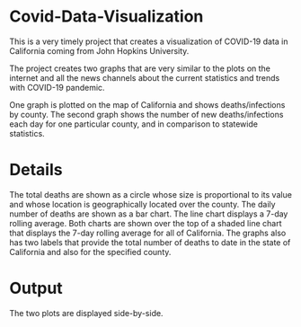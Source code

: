 # Covid-Data-Visualization
This is a very timely project that creates a visualization of COVID-19 data in California coming from John Hopkins University.

The project creates two graphs that are very similar to the plots on the internet and all the news channels about the current statistics
and trends with COVID-19 pandemic.

One graph is plotted on the map of California and shows deaths/infections by county. The second graph shows the number of new deaths/infections
each day for one particular county, and in comparison to statewide statistics.

# Details

The total deaths are shown as a circle whose size is proportional to its value and whose location is geographically located over the county.
The daily number of deaths are shown as a bar chart. The line chart displays a 7-day rolling average. Both charts are shown over the top of a
shaded line chart that displays the 7-day rolling average for all of California. The graphs also has two labels that provide the total number
of deaths to date in the state of California and also for the specified county.

# Output

The two plots are displayed side-by-side. 

